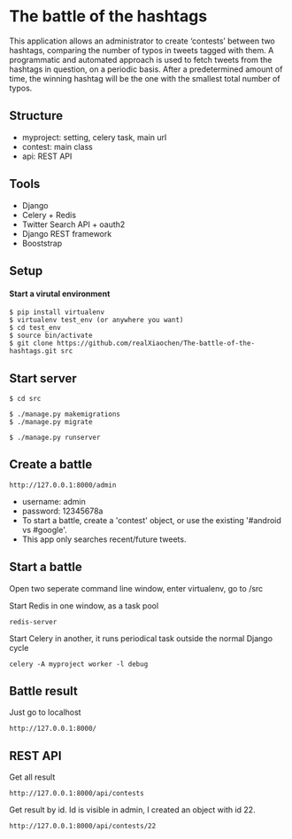 # The battle of the hashtags

This application allows an administrator to create ‘contests’ between two hashtags, comparing the number of typos in tweets tagged with them.
A programmatic and automated approach is used to fetch tweets from the hashtags in question, on a periodic basis.
After a predetermined amount of time, the winning hashtag will be the one with the smallest total number of typos.

## Structure

- myproject: setting, celery task, main url
- contest: main class
- api: REST API

## Tools
- Django
- Celery + Redis
- Twitter Search API  + oauth2
- Django REST framework
- Booststrap

## Setup
#### Start a virutal environment

    $ pip install virtualenv
    $ virtualenv test_env (or anywhere you want)
    $ cd test_env
    $ source bin/activate
    $ git clone https://github.com/realXiaochen/The-battle-of-the-hashtags.git src
   
## Start server

    $ cd src
    
    $ ./manage.py makemigrations
    $ ./manage.py migrate
    
    $ ./manage.py runserver

## Create a battle

    http://127.0.0.1:8000/admin

- username: admin
- password: 12345678a
- To start a battle, create a 'contest' object, or use the existing '#android vs #google'.
- This app only searches recent/future tweets.


## Start a battle
Open two seperate command line window, enter virtualenv, go to /src

Start Redis in one window, as a task pool

    redis-server

Start Celery in another, it runs periodical task outside the normal Django cycle

    celery -A myproject worker -l debug
    
## Battle result
Just go to localhost

    http://127.0.0.1:8000/
    
## REST API

Get all result

    http://127.0.0.1:8000/api/contests
    
Get result by id. Id is visible in admin, I created an object with id 22.

    http://127.0.0.1:8000/api/contests/22
